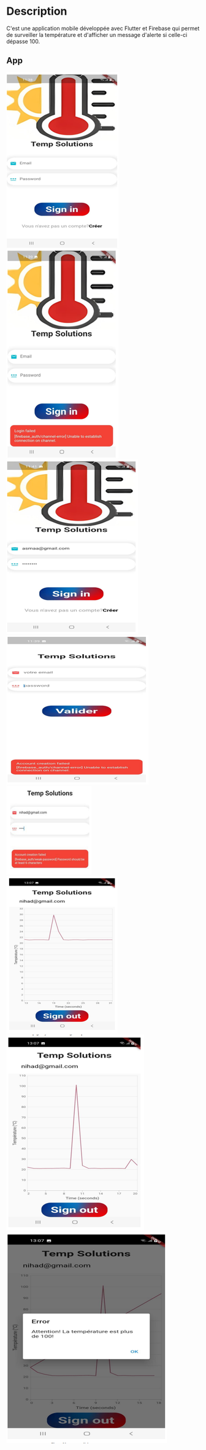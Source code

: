 # Description

C'est une application mobile développée avec Flutter et Firebase qui permet de surveiller la température et d'afficher un message d'alerte si celle-ci dépasse 100.

## App
 <img src="img/1.PNG"/>
 <img src="img/2.PNG"/>
  <img src="img/3.PNG"/>
   <img src="img/4.PNG"/>
    <img src="img/5.PNG"/>
     <img src="img/6.PNG"/>
      <img src="img/7.PNG"/>
       <img src="img/8.PNG"/>

